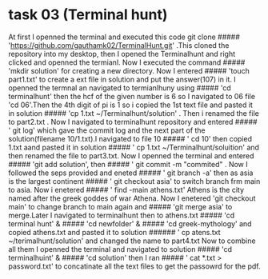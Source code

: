# task 03 (Terminal hunt)


At first I openned the terminal and executed this code git clone ##### 'https://github.com/gauthamk02/TerminalHunt.git' .This cloned the repository into my desktop, then I opened the Terminalhunt and right clicked and openned the termianl.
Now I executed the command ##### 'mkdir solution' for creating a new directory.
Now I entered ##### 'touch part1.txt' to create a ext file in solution and put the answer(107) in it.
I openned the termnal an navigated to termianlhuny using ##### 'cd terminalhunt' then the hcf of the given number is 6 so I navigated to 06 file 'cd 06'.Then the 4th digit of pi is 1 so i copied the 1st text file and pasted it in solution ##### 'cp 1.txt ~/Terminalhunt/solution' . Then i renamed the file to part2.txt .
Now I navigated to terminalhunt repository and entered ##### ' git log' which gave the commit log and the next part of the solution(filename 10/1.txt).I navigated to file 10 ##### ' cd 10' then copied 1.txt aand pasted it in solution ##### ' cp 1.txt ~/Terminalhunt/soluition' and then renamed the file to part3.txt.
Now I openned the terminal and entered ##### 'git add solution', then ##### ' git commit -m "commited" .
Now I followed the seps provided and eneted ##### ' git branch -a' then as asia is the largest continent ##### ' git checkout asia' to switch branch frm main to asia.
Now i enetered ##### ' find -main athens.txt' Athens is the city named after the greek goddes of war Athena.
Now I enetered 'git checkout main' to change branch to main again and ##### 'git merge asia' to merge.Later I navigated to terminalhunt then to athens.txt ##### 'cd terminal hunt' & ##### 'cd newfolder' & ##### 'cd greek-mythology' and copied athens.txt and pasted it to solution ###### ' cp atens.txt ~/terimalhunt/solution' and changed the name to part4.txt
Now to combine all them I openned the terminal and navigated to solution ##### 'cd terminalhuint' & ##### 'cd solution' then I ran ##### ' cat *.txt > password.txt' to concatinate all the text files to get the passowrd for the pdf.
